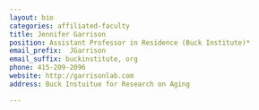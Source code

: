 ```yaml
---
layout: bio
categories: affiliated-faculty
title: Jennifer Garrison
position: Assistant Professor in Residence (Buck Institute)*
email_prefix:  JGarrison
email_suffix: buckinstitute, org
phone: 415-209-2096
website: http://garrisonlab.com
address: Buck Instuitue for Research on Aging

---
```


